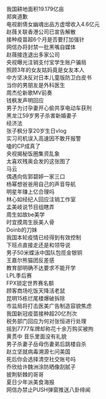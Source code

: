 我国耕地面积19.179亿亩  
郑爽道歉  
电视剧倩女幽魂出品方虚增收入4.6亿元  
赵薇关联香港公司已宣告解散  
接种疫苗超6个月是否要打加强针  
网信办将封禁一批黑嘴自媒体  
赵薇接连退出多家公司  
央视曝光注销支付宝学生账户骗局  
照顾3年的女友姑妈竟是女友本人  
中方坚决反对日本儿童版防卫白皮书  
当你的男朋友是外科医生  
周杰伦新歌MV前奏  
钱枫发声明回应  
男子为讨孕妻开心偷共享电动车获刑  
黑龙江59岁男子杀害新婚妻子  
经济法  
张子枫分享20岁生日vlog  
实习司机误入高速因不敢开报警  
嗑的CP成真了  
央视揭秘饭圈集资乱象  
太喜欢残奥会发的这张图了  
马云  
偶遇向佐郭碧婷一家三口  
杨幂想爸爸用自己的声音导航  
明星年赚上亿合理吗  
林心如经纪人回应注销工作室  
孟美岐说节目组瞎弄  
周生如故be美学  
时宜摸周生辰美人骨  
Doinb的刀妹  
我国本轮疫情已经得到有效控制  
下班点直接走还是和领导说  
男子50米蝶泳中国队包揽金银铜  
王嘉尔熊猫团反差感  
教育部明确不达要求不能开学  
LPL季后赛  
FPX锁定世界赛名额  
顾客商场吃饭天降活老鼠  
昆明15栋烂尾楼爆破拆除  
市监局将打击医美广告制造容貌焦虑  
我国新冠疫苗接种超20亿剂次  
税务部门回应为何对张恒进行处理  
摇到7777车牌却称花十余万购买被拘  
黄贯中 音乐里面没有礼貌  
男子杀妻子岳母伤妻弟后跳楼自杀  
赵立坚就病毒溯源七问美国  
死后你会选择清空社交账号吗  
乔欣给许魏洲涂防晒像刮腻子  
披荆斩棘的哥哥  
夏日少年派美食海报  
网信办禁止PUSH弹窗推送八卦绯闻  
